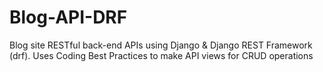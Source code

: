 # Blog-API-DRF
Blog site RESTful back-end APIs using Django &amp; Django REST Framework (drf). Uses Coding Best Practices to make API views for CRUD operations
